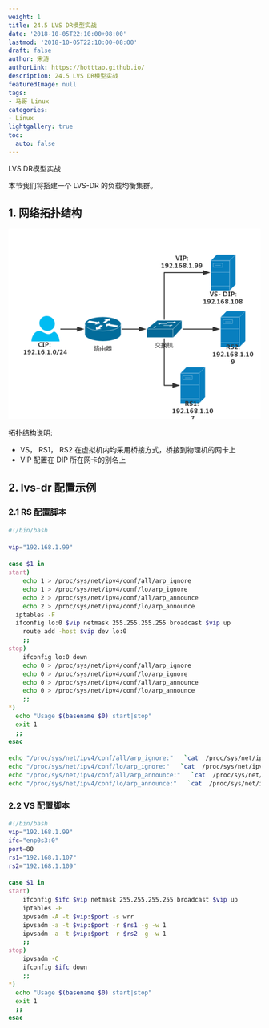 ```yaml
---
weight: 1
title: 24.5 LVS DR模型实战
date: '2018-10-05T22:10:00+08:00'
lastmod: '2018-10-05T22:10:00+08:00'
draft: false
author: 宋涛
authorLink: https://hotttao.github.io/
description: 24.5 LVS DR模型实战
featuredImage: null
tags:
- 马哥 Linux
categories:
- Linux
lightgallery: true
toc:
  auto: false
---
```


LVS DR模型实战
<!-- more -->

本节我们将搭建一个 LVS-DR 的负载均衡集群。
## 1. 网络拓扑结构
![web_fram](/images/linux_mt/lvs-dr-frame.png)

拓扑结构说明:
- VS， RS1， RS2 在虚拟机内均采用桥接方式，桥接到物理机的网卡上
- VIP 配置在 DIP 所在网卡的别名上

## 2. lvs-dr 配置示例
### 2.1 RS 配置脚本
```bash
#!/bin/bash

vip="192.168.1.99"

case $1 in
start)
	echo 1 > /proc/sys/net/ipv4/conf/all/arp_ignore
	echo 1 > /proc/sys/net/ipv4/conf/lo/arp_ignore
	echo 2 > /proc/sys/net/ipv4/conf/all/arp_announce
	echo 2 > /proc/sys/net/ipv4/conf/lo/arp_announce
  iptables -F
  ifconfig lo:0 $vip netmask 255.255.255.255 broadcast $vip up
	route add -host $vip dev lo:0
	;;
stop)
	ifconfig lo:0 down
	echo 0 > /proc/sys/net/ipv4/conf/all/arp_ignore
	echo 0 > /proc/sys/net/ipv4/conf/lo/arp_ignore
	echo 0 > /proc/sys/net/ipv4/conf/all/arp_announce
	echo 0 > /proc/sys/net/ipv4/conf/lo/arp_announce
	;;
*)
  echo "Usage $(basename $0) start|stop"
  exit 1
  ;;
esac

echo "/proc/sys/net/ipv4/conf/all/arp_ignore:"   `cat  /proc/sys/net/ipv4/conf/all/arp_ignore`
echo "/proc/sys/net/ipv4/conf/lo/arp_ignore:"   `cat  /proc/sys/net/ipv4/conf/lo/arp_ignore`
echo "/proc/sys/net/ipv4/conf/all/arp_announce:"   `cat  /proc/sys/net/ipv4/conf/all/arp_announce`
echo "/proc/sys/net/ipv4/conf/lo/arp_announce:"   `cat  /proc/sys/net/ipv4/conf/all/arp_announce`
```

### 2.2 VS 配置脚本
```bash
#!/bin/bash
vip="192.168.1.99"
ifc="enp0s3:0"
port=80
rs1="192.168.1.107"
rs2="192.168.1.109"

case $1 in
start)
	ifconfig $ifc $vip netmask 255.255.255.255 broadcast $vip up
	iptables -F
	ipvsadm -A -t $vip:$port -s wrr
	ipvsadm -a -t $vip:$port -r $rs1 -g -w 1 	
	ipvsadm -a -t $vip:$port -r $rs2 -g -w 1
	;;
stop)
	ipvsadm -C
	ifconfig $ifc down
	;;
*)
  echo "Usage $(basename $0) start|stop"
  exit 1
  ;;
esac
```
